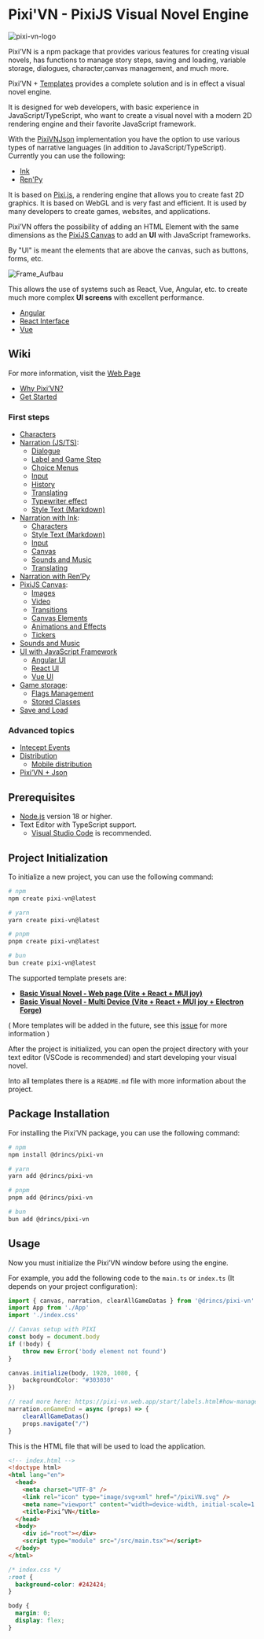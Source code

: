# Pixi'VN - PixiJS Visual Novel Engine

![pixi-vn-logo](https://github.com/user-attachments/assets/6247a557-2876-4ac6-a11d-aed8fb036732)

Pixi’VN is a npm package that provides various features for creating visual novels, has functions to manage story steps, saving and loading, variable storage, dialogues, character,canvas management, and much more.

Pixi’VN + [Templates](#project-initialization) provides a complete solution and is in effect a visual novel engine.

It is designed for web developers, with basic experience in JavaScript/TypeScript, who want to create a visual novel with a modern 2D rendering engine and their favorite JavaScript framework.

With the [PixiVNJson](https://pixi-vn.web.app/advanced/pixi-vn-json.html) implementation you have the option to use various types of narrative languages ​​(in addition to JavaScript/TypeScript). Currently you can use the following:

* [Ink](https://pixi-vn.web.app/ink/ink.html)
* [Ren'Py](https://pixi-vn.web.app/renpy/renpy.html)

It is based on [Pixi.js](https://pixijs.com/), a rendering engine that allows you to create fast 2D graphics. It is based on WebGL and is very fast and efficient. It is used by many developers to create games, websites, and applications.

Pixi’VN offers the possibility of adding an HTML Element with the same dimensions as the [PixiJS Canvas](https://pixi-vn.web.app/start/canvas.html) to add an **UI** with JavaScript frameworks.

By "UI" is meant the elements that are above the canvas, such as buttons, forms, etc.

![Frame_Aufbau](https://github.com/user-attachments/assets/54adca3e-7f5a-4886-a52a-d499d2cca6b3)

This allows the use of systems such as React, Vue, Angular, etc. to create much more complex **UI screens** with excellent performance.

* [Angular](https://pixi-vn.web.app/start/interface-angular.html)
* [React Interface](https://pixi-vn.web.app/start/interface-react.html)
* [Vue](https://pixi-vn.web.app/start/interface-vue.html)

## Wiki

For more information, visit the [Web Page](https://pixi-vn.web.app/)

* [Why Pixi’VN?](https://pixi-vn.web.app/start/why.html)
* [Get Started](https://pixi-vn.web.app/start/getting-started.html)

### First steps

* [Characters](https://pixi-vn.web.app/start/character.html)
* [Narration (JS/TS)](https://pixi-vn.web.app/start/narration.html):
  * [Dialogue](https://pixi-vn.web.app/start/dialogue.html)
  * [Label and Game Step](https://pixi-vn.web.app/start/labels.html)
  * [Choice Menus](https://pixi-vn.web.app/start/choices.html)
  * [Input](https://pixi-vn.web.app/start/input.html)
  * [History](https://pixi-vn.web.app/start/history.html)
  * [Translating](https://pixi-vn.web.app/start/translate.html)
  * [Typewriter effect](https://pixi-vn.web.app/start/typewriter.html)
  * [Style Text (Markdown)](https://pixi-vn.web.app/start/markdown.html)
* [Narration with Ink](https://pixi-vn.web.app/ink/ink.html):
  * [Characters](https://pixi-vn.web.app/ink/ink-character.html)
  * [Style Text (Markdown)](https://pixi-vn.web.app/ink/ink-markdown.html)
  * [Input](https://pixi-vn.web.app/ink/ink-input.html)
  * [Canvas](https://pixi-vn.web.app/ink/ink-canvas.html)
  * [Sounds and Music](https://pixi-vn.web.app/ink/ink-sound.html)
  * [Translating](https://pixi-vn.web.app/ink/ink-translate.html)
* [Narration with Ren’Py](https://pixi-vn.web.app/renpy/renpy.html)
* [PixiJS Canvas](https://pixi-vn.web.app/start/canvas.html):
  * [Images](https://pixi-vn.web.app/start/images.html)
  * [Video](https://pixi-vn.web.app/start/videos.html)
  * [Transitions](https://pixi-vn.web.app/start/transition.html)
  * [Canvas Elements](https://pixi-vn.web.app/start/canvas-elements.html)
  * [Animations and Effects](https://pixi-vn.web.app/start/animations-effects.html)
  * [Tickers](https://pixi-vn.web.app/start/tickers.html)
* [Sounds and Music](https://pixi-vn.web.app/start/sound.html)
* [UI with JavaScript Framework](https://pixi-vn.web.app/start/interface.html)
  * [Angular UI](https://pixi-vn.web.app/start/interface-angular.html)
  * [React UI](https://pixi-vn.web.app/start/interface-react.html)
  * [Vue UI](https://pixi-vn.web.app/start/interface-vue.html)
* [Game storage](https://pixi-vn.web.app/start/storage.html):
  * [Flags Management](https://pixi-vn.web.app/start/flags.html)
  * [Stored Classes](https://pixi-vn.web.app/start/stored-classes.html)
* [Save and Load](https://pixi-vn.web.app/start/save.html)

### Advanced topics

* [Intecept Events](https://pixi-vn.web.app/advanced/intercept-events.html)
* [Distribution](https://pixi-vn.web.app/advanced/distribution.html)
  * [Mobile distribution](https://pixi-vn.web.app/advanced/distribution%E2%80%90mobile.html)
* [Pixi’VN + Json](https://pixi-vn.web.app/advanced/pixi-vn-json.html)

## Prerequisites

* [Node.js](https://nodejs.org/) version 18 or higher.
* Text Editor with TypeScript support.
  * [Visual Studio Code](https://code.visualstudio.com/) is recommended.

## Project Initialization

To initialize a new project, you can use the following command:

```bash
# npm
npm create pixi-vn@latest

# yarn
yarn create pixi-vn@latest

# pnpm
pnpm create pixi-vn@latest

# bun
bun create pixi-vn@latest
```

The supported template presets are:

* **[Basic Visual Novel - Web page (Vite + React + MUI joy)](https://github.com/DRincs-Productions/pixi-vn-react-template)**
* **[Basic Visual Novel - Multi Device (Vite + React + MUI joy + Electron Forge)](https://github.com/DRincs-Productions/pixi-vn-react-template/tree/electron)**

( More templates will be added in the future, see this [issue](https://github.com/DRincs-Productions/pixi-vn/issues/162) for more information )

After the project is initialized, you can open the project directory with your text editor (VSCode is recommended) and start developing your visual novel.

Into all templates there is a `README.md` file with more information about the project.

## Package Installation

For installing the Pixi’VN package, you can use the following command:

```bash
# npm
npm install @drincs/pixi-vn

# yarn
yarn add @drincs/pixi-vn

# pnpm
pnpm add @drincs/pixi-vn

# bun
bun add @drincs/pixi-vn
```

## Usage

Now you must initialize the Pixi’VN window before using the engine.

For example, you add the following code to the `main.ts` or `index.ts` (It depends on your project configuration):

```typescript
import { canvas, narration, clearAllGameDatas } from '@drincs/pixi-vn'
import App from './App'
import './index.css'

// Canvas setup with PIXI
const body = document.body
if (!body) {
    throw new Error('body element not found')
}

canvas.initialize(body, 1920, 1080, {
    backgroundColor: "#303030"
})

// read more here: https://pixi-vn.web.app/start/labels.html#how-manage-the-end-of-the-game
narration.onGameEnd = async (props) => {
    clearAllGameDatas()
    props.navigate("/")
}
```

This is the HTML file that will be used to load the application.

```html
<!-- index.html -->
<!doctype html>
<html lang="en">
  <head>
    <meta charset="UTF-8" />
    <link rel="icon" type="image/svg+xml" href="/pixiVN.svg" />
    <meta name="viewport" content="width=device-width, initial-scale=1.0" />
    <title>Pixi’VN</title>
  </head>
  <body>
    <div id="root"></div>
    <script type="module" src="/src/main.tsx"></script>
  </body>
</html>
```

```css
/* index.css */
:root {
  background-color: #242424;
}

body {
  margin: 0;
  display: flex;
}
```
